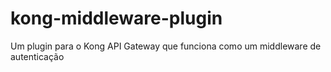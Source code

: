 # kong-middleware-plugin
Um plugin para o Kong API Gateway que funciona como um middleware de autenticação
